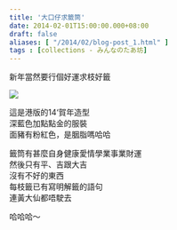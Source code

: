 ```yaml
---
title: '大口仔求籤筒'
date: 2014-02-01T15:00:00.000+08:00
draft: false
aliases: [ "/2014/02/blog-post_1.html" ]
tags : [collections - みんなのたあ坊]
---
```


新年當然要行個好運求枝好籤  

[![](https://2.bp.blogspot.com/-2OWHS0QblHY/XCiwSUY9YFI/AAAAAAAADcE/a6YBrPw2DwUiZPyazySwDfCxTMuH364tACLcBGAs/s640/02.jpg)](https://2.bp.blogspot.com/-2OWHS0QblHY/XCiwSUY9YFI/AAAAAAAADcE/a6YBrPw2DwUiZPyazySwDfCxTMuH364tACLcBGAs/s1600/02.jpg)

這是港版的14‘賀年造型  
深藍色加點點金的服裝  
面豬有粉紅色，是胭脂嗎哈哈  
  
籤筒有甚麼自身健康愛情學業事業財運  
然後只有平、吉跟大吉  
沒有不好的東西  
每枝籤已有寫明解籤的語句  
連黃大仙都唔駛去  
  
哈哈哈～